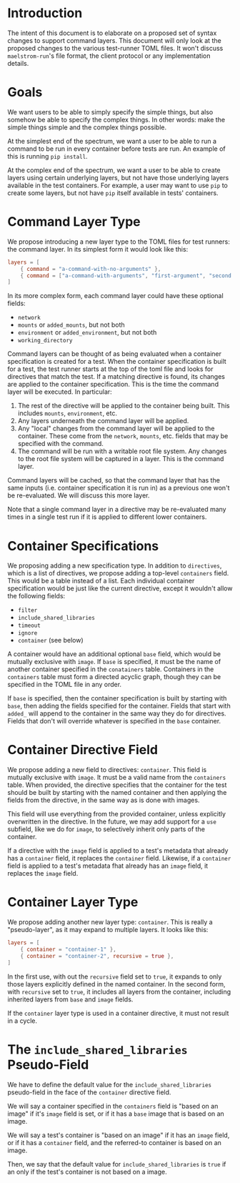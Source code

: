 # Introduction

The intent of this document is to elaborate on a proposed set of syntax changes to
support command layers. This document will only look at the proposed changes to
the various test-runner TOML files. It won't discuss `maelstrom-run`'s file
format, the client protocol or any implementation details.

# Goals

We want users to be able to simply specify the simple things, but also somehow
be able to specify the complex things. In other words: make the simple things
simple and the complex things possible.

At the simplest end of the spectrum, we want a user to be able to run a command
to be run in every container before tests are run. An example of this is
running `pip install`.

At the complex end of the spectrum, we want a user to be able to create layers
using certain underlying layers, but not have those underlying layers available
in the test containers. For example, a user may want to use `pip` to create
some layers, but not have `pip` itself available in tests' containers.

# Command Layer Type

We propose introducing a new layer type to the TOML files for test runners: the
command layer. In its simplest form it would look like this:
```toml
layers = [
    { command = "a-command-with-no-arguments" },
    { command = ["a-command-with-arguments", "first-argument", "second argument"]},
]
```

In its more complex form, each command layer could have these optional fields:
  - `network`
  - `mounts` or `added_mounts`, but not both
  - `environment` or `added_environment`, but not both
  - `working_directory`

Command layers can be thought of as being evaluated when a container
specification is created for a test. When the container specification is built
for a test, the test runner starts at the top of the toml file and looks for
directives that match the test. If a matching directive is found, its changes
are applied to the container specification. This is the time the command layer
will be executed. In particular:

  1. The rest of the directive will be applied to the container being built.
     This includes `mounts`, `environment`, etc.
  2. Any layers underneath the command layer will be applied.
  3. Any "local" changes from the command layer will be applied to the
     container. These come from the `network`, `mounts`, etc. fields that may
     be specified with the command.
  4. The command will be run with a writable root file system. Any changes to
     the root file system will be captured in a layer. This is the command layer.

Command layers will be cached, so that the command layer that has the same
inputs (i.e. container specification it is run in) as a previous one won't be
re-evaluated. We will discuss this more layer.

Note that a single command layer in a directive may be re-evaluated many times
in a single test run if it is applied to different lower containers.

# Container Specifications

We proposing adding a new specification type. In addition to `directives`,
which is a list of directives, we propose adding a top-level `containers`
field. This would be a table instead of a list. Each individual container
specification would be just like the current directive, except it wouldn't
allow the following fields:
  - `filter`
  - `include_shared_libraries`
  - `timeout`
  - `ignore`
  - `container` (see below)

A container would have an additional optional `base` field, which would be
mutually exclusive with `image`. If `base` is specified, it must be the name of
another container specified in the `conatainers` table. Containers in the
`containers` table must form a directed acyclic graph, though they can be
specified in the TOML file in any order.

If `base` is specified, then the container specification is built by starting
with `base`, then adding the fields specified for the container. Fields that
start with `added_` will append to the container in the same way they do for
directives. Fields that don't will override whatever is specified in the `base`
container.

# Container Directive Field

We propose adding a new field to directives: `container`. This field is
mutually exclusive with `image`. It must be a valid name from the `containers`
table. When provided, the directive specifies that the container for the test
should be built by starting with the named container and then applying the
fields from the directive, in the same way as is done with images.

This field will use everything from the provided container, unless explicitly
overwritten in the directive. In the future, we may add support for a `use`
subfield, like we do for `image`, to selectively inherit only parts of the
container.

If a directive with the `image` field is applied to a test's metadata that
already has a `container` field, it replaces the `container` field. Likewise,
if a `container` field is applied to a test's metadata fhat already has an
`image` field, it replaces the `image` field.

# Container Layer Type

We propose adding another new layer type: `container`. This is really a
"pseudo-layer", as it may expand to multiple layers. It looks like this:
```toml
layers = [
    { container = "container-1" },
    { container = "container-2", recursive = true },
]
```

In the first use, with out the `recursive` field set to `true`, it expands to
only those layers explicitly defined in the named container. In the second
form, with `recursive` set to `true`, it includes all layers from the
container, including inherited layers from `base` and `image` fields.

If the `container` layer type is used in a container directive, it must not
result in a cycle.

# The `include_shared_libraries` Pseudo-Field

We have to define the default value for the `include_shared_libraries`
pseudo-field in the face of the `container` directive field.

We will say a container specified in the `containers` field is "based on an
image" if it's `image` field is set, or if it has a `base` image that is based
on an image.

We will say a test's container is "based on an image" if it has an `image`
field, or if it has a `container` field, and the referred-to container is based
on an image.

Then, we say that the default value for `include_shared_libraries` is `true` if
an only if the test's container is not based on a image.
